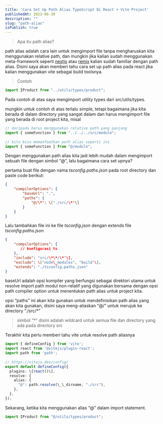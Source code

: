 ```yaml
---
title: 'Cara Set Up Path Alias TypeScript Di React + Vite Project'
publishedAt: 2023-06-30
description: ""
slug: "path-alias"
isPublish: true
---
```

> Apa itu path alias?

path alias adalah cara lain untuk mengimport file tanpa mengharuskan kita menggunakan relative path, dan mungkin jika kalian sudah menggunakan meta-framework seperti [nextjs](https://nextjs.org/) atau [remix](http://remix.run/) kalian sudah familiar dengan path alias. Disini saya akan memberi tahu cara set up path alias pada react jika kalian menggunakan vite sebagai build toolsnya.

> Contoh

```js
import IProduct from "../utils/types/product";
```

Pada contoh di atas saya mengimport utility types dari src/utils/types.

mungkin untuk contoh di atas terlalu simple, tetapi bagaimana jika kita berada di dalam directory yang sangat dalam dan harus mengimport file yang berada di root project kita, misal

```js
// daripada harus menggunakan relative path yang panjang  
import { someFunction } from "../../../src/module";  
  
// kita bisa memanfaatkan path alias seperti ini  
import { someFunction } from "@/module";
```

Dengan menggunakan path alias kita jadi lebih mudah dalam mengimport sebuah file dengan simbol “@”, lalu bagaimana cara set upnya?

pertama buat file dengan nama _tsconfig.paths.json_ pada  root directory  dan paste code berikut:

```json
{  
    "compilerOptions": {  
        "baseUrl": ".",  
        "paths": {  
            "@/\*": \["./src/\*"\]  
        }  
    }  
}
```

Lalu tambahkan file ini ke file _tsconfig.json_ dengan extends file _tsconfig.paths.json_

```json
{  
    "compilerOptions": {  
       // konfigurasi ts  
    },  
    "include": "src/\*\*/\*"\],  
    "exclude": \["node\_modules", "build"\],  
    "extends": "./tsconfig.paths.json"  
}
```

baseUrl adalah opsi kompiler yang berfungsi sebagai direktori utama untuk resolve import path modul non-relatif yang digunakan bersama dengan opsi path compiler option untuk menentukan path alias untuk project kita.

opsi “paths” ini akan kita gunakan untuk mendefinisikan path alias yang akan kita gunakan, disini saya meng-aliaskan “@/” untuk merujuk ke directory “./src/\*”

> simbol “\*” disini adalah wildcard untuk semua file dan directory yang ada pada directory src

Terakhir kita perlu memberi tahu vite untuk resolve path aliasnya

```ts
import { defineConfig } from 'vite';  
import react from '@vitejs/plugin-react';  
import path from 'path';  
  
// https://vitejs.dev/config/  
export default defineConfig({  
  plugins: \[react()\],  
  resolve: {  
    alias: {  
      "@": path.resolve(\_\_dirname, "./src"),  
    },  
  },  
});
```

Sekarang, ketika kita menggunakan alias “@” dalam import statement.

```ts
import IProduct from "@/utils/types/product";
```
